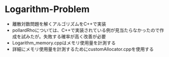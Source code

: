 # Logarithm-Problem
- 離散対数問題を解くアルゴリズムをC++で実装
- pollardRhoについては、C++で実装されている例が見当たらなかったので作成を試みたが。失敗する確率が高く改善が必要
- Logarithm_memory.cppはメモリ使用量を計測する
- 詳細にメモリ使用量を計測するためにcustomAllocator.cppを使用する
